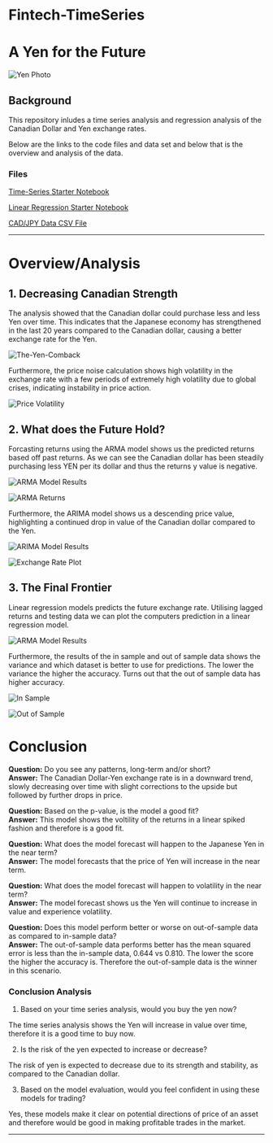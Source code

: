 # Fintech-TimeSeries

# A Yen for the Future

![Yen Photo](Images/yen.jpg)

## Background

This repository inludes a time series analysis and regression analysis of the Canadian Dollar and Yen exchange rates.

Below are the links to the code files and data set and below that is the overview and analysis of the data.

### Files

[Time-Series Starter Notebook](Code/time_series_analysis.ipynb)

[Linear Regression Starter Notebook](Code/regression_analysis.ipynb)

[CAD/JPY Data CSV File](Code/cad_jpy.csv)

- - -

# Overview/Analysis

## 1. Decreasing Canadian Strength

The analysis showed that the Canadian dollar could purchase less and less Yen over time. This indicates that the Japanese economy has strengthened in the last 20 years compared to the Canadian dollar, causing a better exchange rate for the Yen.

![The-Yen-Comback](Images/devaluing_CAD.png)

Furthermore, the price noise calculation shows high volatility in the exchange rate with a few periods of extremely high volatility due to global crises, indicating instability in price action.

![Price Volatility](Images/CAD-PHY_price_noise.png)


## 2. What does the Future Hold?

Forcasting returns using the ARMA model shows us the predicted returns based off past returns. As we can see the Canadian dollar has been steadily purchasing less YEN per its dollar and thus the returns y value is negative.

![ARMA Model Results](Images/ARMA_forcast_returns_summary.png)

![ARMA Returns](Images/ARMA_forcast_returns_plot.png)

Furthermore, the ARIMA model shows us a descending price value, highlighting a continued drop in value of the Canadian dollar compared to the Yen.

![ARIMA Model Results](Images/ARIMA_forcast_summary.png)

![Exchange Rate Plot](Images/ARIMA_forcast_plot.png)


## 3. The Final Frontier

Linear regression models predicts the future exchange rate. Utilising lagged returns and testing data we can plot the computers prediction in a linear regression model.

![ARMA Model Results](Images/prediction_returns_regression.png)

Furthermore, the results of the in sample and out of sample data shows the variance and which dataset is better to use for predictions. The lower the variance the higher the accuracy. Turns out that the out of sample data has higher accuracy.

![In Sample](Images/in_sample_result.png)

![Out of Sample](Images/out_of_sample_result.png)

# Conclusion

**Question:** Do you see any patterns, long-term and/or short?  
**Answer:** The Canadian Dollar-Yen exchange rate is in a downward trend, slowly decreasing over time with slight corrections to the upside but followed by further drops in price.

**Question:** Based on the p-value, is the model a good fit?  
**Answer:** This model shows the voltility of the returns in a linear spiked fashion and therefore is a good fit.

**Question:** What does the model forecast will happen to the Japanese Yen in the near term?  
**Answer:** The model forecasts that the price of Yen will increase in the near term.

**Question:** What does the model forecast will happen to volatility in the near term?  
**Answer:** The model forecast shows us the Yen will continue to increase in value and experience volatility.

**Question:** Does this model perform better or worse on out-of-sample data as compared to in-sample data?  
**Answer:** The out-of-sample data performs better has the mean squared error is less than the in-sample data, 0.644 vs 0.810. The lower the score the higher the accuracy is. Therefore the out-of-sample data is the winner in this scenario.

### Conclusion Analysis

1. Based on your time series analysis, would you buy the yen now?

The time series analysis shows the Yen will increase in value over time, therefore it is a good time to buy now.
    
2. Is the risk of the yen expected to increase or decrease?

The risk of yen is expected to decrease due to its strength and stability, as compared to the Canadian dollar.
    
3. Based on the model evaluation, would you feel confident in using these models for trading?

Yes, these models make it clear on potential directions of price of an asset and therefore would be good in making profitable trades in the market.
  
- - -


